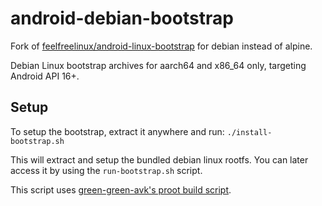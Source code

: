 # android-debian-bootstrap
Fork of [feelfreelinux/android-linux-bootstrap](https://github.com/feelfreelinux/android-linux-bootstrap) for debian instead of alpine.


Debian Linux bootstrap archives for aarch64 and x86_64 only, targeting Android API 16+.


## Setup

To setup the bootstrap, extract it anywhere and run:
`./install-bootstrap.sh`

This will extract and setup the bundled debian linux rootfs. You can later access it by using the `run-bootstrap.sh` script.

This script uses [green-green-avk's proot build script](https://github.com/green-green-avk/build-proot-android).
